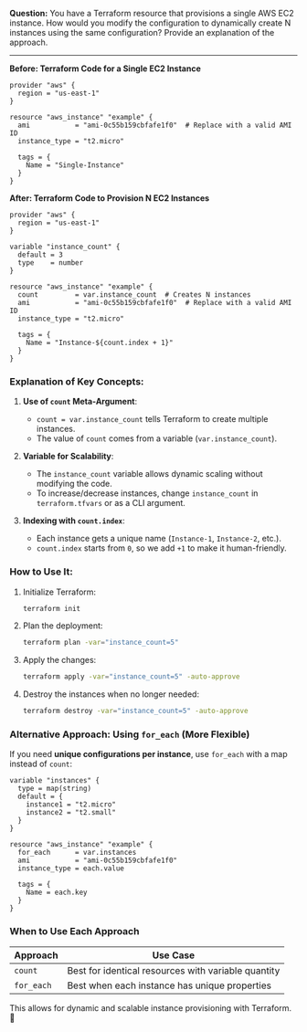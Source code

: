 **Question:**
You have a Terraform resource that provisions a single AWS EC2 instance. How would you modify the configuration to dynamically create N instances using the same configuration? Provide an explanation of the approach.

---

**Before: Terraform Code for a Single EC2 Instance**
```hcl
provider "aws" {
  region = "us-east-1"
}

resource "aws_instance" "example" {
  ami           = "ami-0c55b159cbfafe1f0"  # Replace with a valid AMI ID
  instance_type = "t2.micro"

  tags = {
    Name = "Single-Instance"
  }
}
```

**After: Terraform Code to Provision N EC2 Instances**
```hcl
provider "aws" {
  region = "us-east-1"
}

variable "instance_count" {
  default = 3
  type    = number
}

resource "aws_instance" "example" {
  count         = var.instance_count  # Creates N instances
  ami           = "ami-0c55b159cbfafe1f0"  # Replace with a valid AMI ID
  instance_type = "t2.micro"

  tags = {
    Name = "Instance-${count.index + 1}"
  }
}
```

### **Explanation of Key Concepts:**
1. **Use of `count` Meta-Argument**:
   - `count = var.instance_count` tells Terraform to create multiple instances.
   - The value of `count` comes from a variable (`var.instance_count`).
   
2. **Variable for Scalability**:
   - The `instance_count` variable allows dynamic scaling without modifying the code.
   - To increase/decrease instances, change `instance_count` in `terraform.tfvars` or as a CLI argument.

3. **Indexing with `count.index`**:
   - Each instance gets a unique name (`Instance-1`, `Instance-2`, etc.).
   - `count.index` starts from `0`, so we add `+1` to make it human-friendly.

### **How to Use It:**
1. Initialize Terraform:
   ```sh
   terraform init
   ```
2. Plan the deployment:
   ```sh
   terraform plan -var="instance_count=5"
   ```
3. Apply the changes:
   ```sh
   terraform apply -var="instance_count=5" -auto-approve
   ```
4. Destroy the instances when no longer needed:
   ```sh
   terraform destroy -var="instance_count=5" -auto-approve
   ```

### **Alternative Approach: Using `for_each` (More Flexible)**
If you need **unique configurations per instance**, use `for_each` with a map instead of `count`:
```hcl
variable "instances" {
  type = map(string)
  default = {
    instance1 = "t2.micro"
    instance2 = "t2.small"
  }
}

resource "aws_instance" "example" {
  for_each      = var.instances
  ami           = "ami-0c55b159cbfafe1f0"
  instance_type = each.value

  tags = {
    Name = each.key
  }
}
```

### **When to Use Each Approach**
| Approach  | Use Case |
|-----------|---------|
| `count`  | Best for identical resources with variable quantity |
| `for_each` | Best when each instance has unique properties |

This allows for dynamic and scalable instance provisioning with Terraform. 🚀

